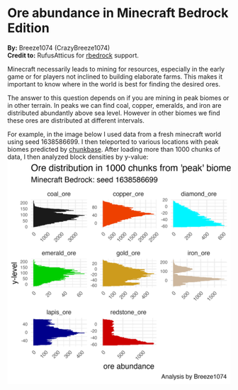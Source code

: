 Ore abundance in Minecraft Bedrock Edition
================

**By:** Breeze1074 (CrazyBreeze1074)  
**Credit to:** RufusAtticus for
[rbedrock](https://github.com/reedacartwright/rbedrock) support.

Minecraft necessarily leads to mining for resources, especially in the
early game or for players not inclined to building elaborate farms. This
makes it important to know where in the world is best for finding the
desired ores.

The answer to this question depends on if you are mining in peak biomes
or in other terrain. In peaks we can find coal, copper, emeralds, and
iron are distributed abundantly above sea level. However in other biomes
we find these ores are distributed at different intervals.

For example, in the image below I used data from a fresh minecraft world
using seed 1638586699. I then teleported to various locations with peak
biomes predicted by
[chunkbase](https://www.chunkbase.com/apps/seed-map#1638586699.). After
loading more than 1000 chunks of data, I then analyzed block densities
by y-value:  
![Ore density in peaks](images/oreDistributions_1638586699.png)
